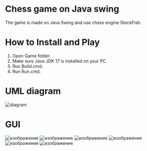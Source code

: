 # Chess game on Java swing
The game is made on Java Swing and use chess engine StockFish.
# How to Install and Play
1. Open Game folder. 
2. Make sure Java JDK 17 is installed on your PC.
3. Run Build.cmd.
4. Run Run.cmd.
# UML diagram
![diagram](https://github.com/SisyaPlay/Chess_game/assets/76509044/0f80a080-58bc-46d7-9185-1efc48ae1cfb)
# GUI
![изображение](https://github.com/SisyaPlay/Chess_game/assets/76509044/aa7a38a4-3d16-4adc-a32d-00d26cbb956c)
![изображение](https://github.com/SisyaPlay/Chess_game/assets/76509044/70e00d00-94ed-4434-b39d-309c785e34c0)
![изображение](https://github.com/SisyaPlay/Chess_game/assets/76509044/77f978fc-cc96-4c5c-958e-57a94e3145e2)
![изображение](https://github.com/SisyaPlay/Chess_game/assets/76509044/1d3be839-b3bb-4127-975b-953f04110757)
![изображение](https://github.com/SisyaPlay/Chess_game/assets/76509044/d91aca7c-bb03-4215-8902-82f5168de3e9)
![изображение](https://github.com/SisyaPlay/Chess_game/assets/76509044/ae06836f-ca45-409f-a68c-c99faf94bc0c)




